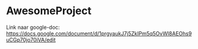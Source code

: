 # AwesomeProject

Link naar google-doc: https://docs.google.com/document/d/1prgyaukJ7j5ZkIPm5q5OvWl8AEOhs9uCGp70jo70iVA/edit
